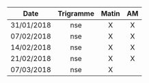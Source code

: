 |Date | Trigramme | Matin  | AM  |
|-----|:---------:|:------:|:---:|
| 31/01/2018 | nse |  X    |  X  |
| 07/02/2018 | nse |  X    |  X  |
| 14/02/2018 | nse |  X    |  X  |
| 21/02/2018 | nse |  X    |  X  |
| 07/03/2018 | nse |  X    |     |

